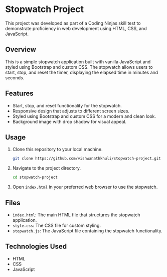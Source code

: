 # Stopwatch Project

This project was developed as part of a Coding Ninjas skill test to demonstrate proficiency in web development using HTML, CSS, and JavaScript.

## Overview

This is a simple stopwatch application built with vanilla JavaScript and styled using Bootstrap and custom CSS. The stopwatch allows users to start, stop, and reset the timer, displaying the elapsed time in minutes and seconds.

## Features

- Start, stop, and reset functionality for the stopwatch.
- Responsive design that adjusts to different screen sizes.
- Styled using Bootstrap and custom CSS for a modern and clean look.
- Background image with drop shadow for visual appeal.

## Usage

1. Clone this repository to your local machine.
    ```bash
    git clone https://github.com/vishwanathkhuli/stopwatch-project.git
    ```

2. Navigate to the project directory.
    ```bash
    cd stopwatch-project
    ```

3. Open `index.html` in your preferred web browser to use the stopwatch.

## Files

- `index.html`: The main HTML file that structures the stopwatch application.
- `style.css`: The CSS file for custom styling.
- `stopwatch.js`: The JavaScript file containing the stopwatch functionality.

## Technologies Used

- HTML
- CSS
- JavaScript

